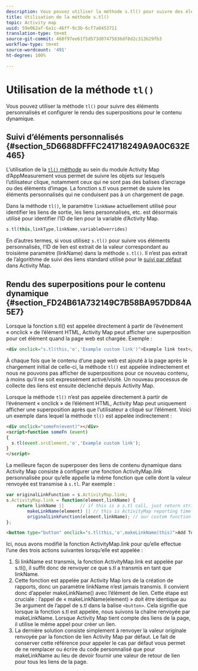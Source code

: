 ```yaml
---
description: Vous pouvez utiliser la méthode s.tl() pour suivre des éléments personnalisés et configurer le rendu des superpositions pour le contenu dynamique.
title: Utilisation de la méthode s.tl()
topic: Activity map
uuid: 59e062af-6a1c-46ff-9c3b-6cf7a0453711
translation-type: tm+mt
source-git-commit: 468f97ee61f5d573d07475836df8d2c313b29fb3
workflow-type: tm+mt
source-wordcount: '491'
ht-degree: 100%

---
```



# Utilisation de la méthode `tl()`

Vous pouvez utiliser la méthode `tl()` pour suivre des éléments personnalisés et configurer le rendu des superpositions pour le contenu dynamique.

## Suivi d’éléments personnalisés {#section_5D6688DFFFC241718249A9A0C632E465}

L’utilisation de la [`tl()` méthode](/help/implement/vars/functions/tl-method.md) au sein du module Activity Map d’AppMeasurement vous permet de suivre les objets sur lesquels l’utilisateur clique, notamment ceux qui ne sont pas des balises d’ancrage ou des éléments d’image. La fonction s.tl vous permet de suivre les éléments personnalisés qui ne conduisent pas à un chargement de page.

Dans la méthode `tl()`, le paramètre `linkName` actuellement utilisé pour identifier les liens de sortie, les liens personnalisés, etc. est désormais utilisé pour identifier l’ID de lien pour la variable d’Activity Map.

```js
s.tl(this,linkType,linkName,variableOverrides)
```

En d’autres termes, si vous utilisez `s.tl()` pour suivre vos éléments personnalisés, l’ID de lien est extrait de la valeur correspondant au troisième paramètre (linkName) dans la méthode `s.tl()`. Il n’est pas extrait de l’algorithme de suivi des liens standard utilisé pour le [suivi par défaut](/help/analyze/activity-map/activitymap-link-tracking/activitymap-link-tracking-methodology.md) dans Activity Map.

## Rendu des superpositions pour le contenu dynamique {#section_FD24B61A732149C7B58BA957DD84A5E7}

Lorsque la fonction s.tl() est appelée directement à partir de l’événement « onclick » de l’élément HTML, Activity Map peut afficher une superposition pour cet élément quand la page web est chargée. Exemple :

```html
<div onclick="s.tl(this,'o','Example custom link')">Example link text</a>
```

À chaque fois que le contenu d’une page web est ajouté à la page après le chargement initial de celle-ci, la méthode `tl()` est appelée indirectement et nous ne pouvons pas afficher de superpositions pour ce nouveau contenu, à moins qu’il ne soit expressément activé/visité. Un nouveau processus de collecte des liens est ensuite déclenché depuis Activity Map.

Lorsque la méthode `tl()` n’est pas appelée directement à partir de l’événement « onclick » de l’élément HTML, Activity Map peut uniquement afficher une superposition après que l’utilisateur a cliqué sur l’élément. Voici un exemple dans lequel la méthode `tl()` est appelée indirectement :

```html
<div onclick="someFn(event)"></div>
<script>function someFn (event)
{
  s.tl(event.srcElement,'o','Example custom link');
}
</script>
```

La meilleure façon de superposer des liens de contenu dynamique dans Activity Map consiste à configurer une fonction ActivityMap.link personnalisée pour qu’elle appelle la même fonction que celle dont la valeur renvoyée est transmise à `s.tl`. Par exemple :

```js
var originalLinkFunction = s.ActivityMap.link;
s.ActivityMap.link = function(element,linkName) {
    return linkName ||      // if this is a s.tl call, just return string passed
        makeLinkName(element) || // this is ActivityMap reporting time
        originalLinkFunction(element,linkName); // our custom function didn't return anything, so just return the default ActivityMap Link
};
```

```html
<button type="button" onclick="s.tl(this,'o',makeLinkName(this)">Add To Cart</button>
```

Ici, nous avons modifié la fonction ActivityMap.link pour qu’elle effectue l’une des trois actions suivantes lorsqu’elle est appelée :

1. Si linkName est transmis, la fonction ActivityMap.link est appelée par s.tl(), il suffit donc de renvoyer ce que s.tl a transmis en tant que linkName.
2. Cette fonction est appelée par Activity Map lors de la création de rapports, donc un paramètre linkName n’est jamais transmis. Il convient donc d’appeler makeLinkName() avec l’élément de lien. Cette étape est cruciale : l’appel de « makeLinkName(element) » doit être identique au 3e argument de l’appel de s.tl dans la balise `<button>`. Cela signifie que lorsque la fonction s.tl est appelée, nous suivons la chaîne renvoyée par makeLinkName. Lorsque Activity Map tient compte des liens de la page, il utilise le même appel pour créer un lien.
3. La dernière solution consiste simplement à renvoyer la valeur originale renvoyée par la fonction de lien Activity Map par défaut. Le fait de conserver cette référence pour appeler le cas par défaut vous permet de ne remplacer ou écrire du code personnalisé que pour makeLinkName au lieu de devoir fournir une valeur de retour de lien pour tous les liens de la page.
